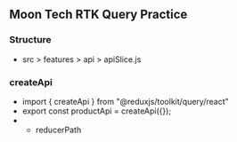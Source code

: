 ## Moon Tech RTK Query Practice

### Structure

- src > features > api > apiSlice.js

### createApi

- import { createApi } from "@reduxjs/toolkit/query/react"
- export const productApi = createApi({});
- - reducerPath
